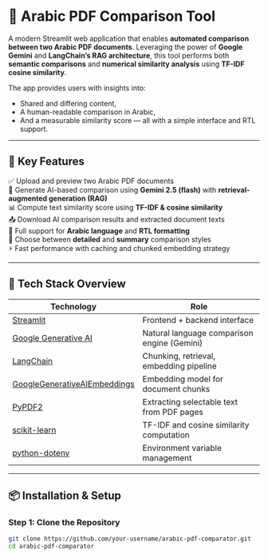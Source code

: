 # 📄 Arabic PDF Comparison Tool

A modern Streamlit web application that enables **automated comparison between two Arabic PDF documents**. Leveraging the power of **Google Gemini** and **LangChain’s RAG architecture**, this tool performs both **semantic comparisons** and **numerical similarity analysis** using **TF-IDF cosine similarity**.

The app provides users with insights into:
- Shared and differing content,
- A human-readable comparison in Arabic,
- And a measurable similarity score — all with a simple interface and RTL support.

---

## 🚀 Key Features

✅ Upload and preview two Arabic PDF documents  
🧠 Generate AI-based comparison using **Gemini 2.5 (flash)** with **retrieval-augmented generation (RAG)**  
📊 Compute text similarity score using **TF-IDF & cosine similarity**  
📤 Download AI comparison results and extracted document texts  
🎨 Full support for **Arabic language** and **RTL formatting**  
🔁 Choose between **detailed** and **summary** comparison styles  
⚡ Fast performance with caching and chunked embedding strategy

---

## 🧱 Tech Stack Overview

| Technology | Role |
|------------|------|
| [Streamlit](https://streamlit.io/) | Frontend + backend interface |
| [Google Generative AI](https://ai.google.dev/) | Natural language comparison engine (Gemini) |
| [LangChain](https://www.langchain.com/) | Chunking, retrieval, embedding pipeline |
| [GoogleGenerativeAIEmbeddings](https://github.com/langchain-ai/langchain-google-genai) | Embedding model for document chunks |
| [PyPDF2](https://pypi.org/project/PyPDF2/) | Extracting selectable text from PDF pages |
| [scikit-learn](https://scikit-learn.org/) | TF-IDF and cosine similarity computation |
| [python-dotenv](https://pypi.org/project/python-dotenv/) | Environment variable management |

---

## 📦 Installation & Setup

### Step 1: Clone the Repository

```bash
git clone https://github.com/your-username/arabic-pdf-comparator.git
cd arabic-pdf-comparator
